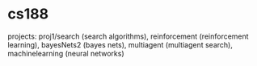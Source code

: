 # cs188

projects: 
proj1/search (search algorithms),
reinforcement (reinforcement learning),
bayesNets2 (bayes nets),
multiagent (multiagent search),
machinelearning (neural networks)
